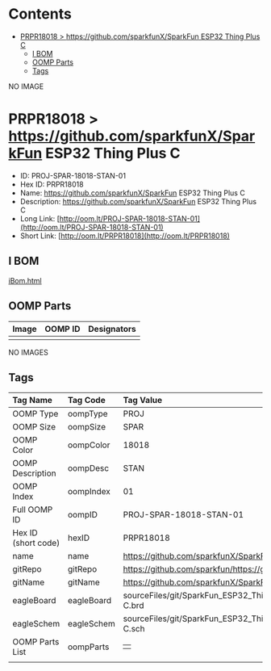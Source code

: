 



Contents
========

* [PRPR18018 > https://github.com/sparkfunX/SparkFun ESP32 Thing Plus C](#prpr18018--httpsgithubcomsparkfunxsparkfun-esp32-thing-plus-c)
	* [I BOM](#i-bom)
	* [OOMP Parts](#oomp-parts)
	* [Tags](#tags)
  
NO IMAGE  
# PRPR18018 > https://github.com/sparkfunX/SparkFun ESP32 Thing Plus C

- ID: PROJ-SPAR-18018-STAN-01
- Hex ID: PRPR18018
- Name: https://github.com/sparkfunX/SparkFun ESP32 Thing Plus C
- Description: https://github.com/sparkfunX/SparkFun ESP32 Thing Plus C
- Long Link: [http://oom.lt/PROJ-SPAR-18018-STAN-01](http://oom.lt/PROJ-SPAR-18018-STAN-01)
- Short Link: [http://oom.lt/PRPR18018](http://oom.lt/PRPR18018)

## I BOM
  
[iBom.html](https://htmlpreview.github.io/?https://github.com/oomlout/oomlout_OOMP_projects_V2/blob/main/PROJ/SPAR/18018/STAN/01/ibom.html)
## OOMP Parts
  

|Image|OOMP ID|Designators|
| :--- | :--- | :--- |
||||
  
NO IMAGES  
## Tags
  

|Tag Name|Tag Code|Tag Value|
| :--- | :--- | :--- |
|OOMP Type|oompType|PROJ|
|OOMP Size|oompSize|SPAR|
|OOMP Color|oompColor|18018|
|OOMP Description|oompDesc|STAN|
|OOMP Index|oompIndex|01|
|Full OOMP ID|oompID|PROJ-SPAR-18018-STAN-01|
|Hex ID (short code)|hexID|PRPR18018|
|name|name|https://github.com/sparkfunX/SparkFun ESP32 Thing Plus C|
|gitRepo|gitRepo|https://github.com/sparkfun/https://github.com/sparkfunX/SparkFun_ESP32_Thing_Plus_C|
|gitName|gitName|https://github.com/sparkfunX/SparkFun_ESP32_Thing_Plus_C|
|eagleBoard|eagleBoard|sourceFiles/git/SparkFun_ESP32_Thing_Plus_C/Hardware/SparkFun ESP32 Thing Plus C.brd|
|eagleSchem|eagleSchem|sourceFiles/git/SparkFun_ESP32_Thing_Plus_C/Hardware/SparkFun ESP32 Thing Plus C.sch|
|OOMP Parts List|oompParts|<table><tr><td></td></tr></table>|
||||
